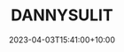 ---
date: 2023-04-03T15:41:00+10:00
description: The cone was repaired with paper and glue to build this boombox.
draft: false
icon: 2023-04-03-dannysulit.webp
language: en
title: DANNYSULIT
link: https://www.instagram.com/p/CqggVbRuzeg/
alt: A photo of a boombox with a speaker cone repaired with paper and glue.

---